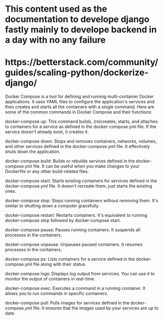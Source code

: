 # This content used as the documentation to develope django fastly mainly to develope backend in a day with no any failure
<h1>https://betterstack.com/community/guides/scaling-python/dockerize-django/</h1>

Docker Compose is a tool for defining and running multi-container Docker applications. It uses YAML files to configure the application's services and then creates and starts all the containers with a single command. Here are some of the common commands in Docker Compose and their functions:

docker-compose up: This command builds, (re)creates, starts, and attaches to containers for a service as defined in the docker-compose.yml file. If the service doesn't already exist, it creates it.

docker-compose down: Stops and removes containers, networks, volumes, and other services defined in the docker-compose.yml file. It effectively shuts down the application.

docker-compose build: Builds or rebuilds services defined in the docker-compose.yml file. It can be useful when you make changes to your Dockerfile or any other build-related files.

docker-compose start: Starts existing containers for services defined in the docker-compose.yml file. It doesn't recreate them, just starts the existing ones.

docker-compose stop: Stops running containers without removing them. It's similar to shutting down a computer gracefully.

docker-compose restart: Restarts containers. It's equivalent to running docker-compose stop followed by docker-compose start.

docker-compose pause: Pauses running containers. It suspends all processes in the containers.

docker-compose unpause: Unpauses paused containers. It resumes processes in the containers.

docker-compose ps: Lists containers for a service defined in the docker-compose.yml file along with their status.

docker-compose logs: Displays log output from services. You can use it to monitor the output of containers in real-time.

docker-compose exec: Executes a command in a running container. It allows you to run commands in specific containers.

docker-compose pull: Pulls images for services defined in the docker-compose.yml file. It ensures that the images used by your services are up to date.
